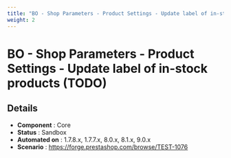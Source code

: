 ```yaml
---
title: "BO - Shop Parameters - Product Settings - Update label of in-stock products (TODO)"
weight: 2
---
```


# BO - Shop Parameters - Product Settings - Update label of in-stock products (TODO)
## Details
* **Component** : Core
* **Status** : Sandbox
* **Automated on** : 1.7.8.x, 1.7.7.x, 8.0.x, 8.1.x, 9.0.x
* **Scenario** : https://forge.prestashop.com/browse/TEST-1076

